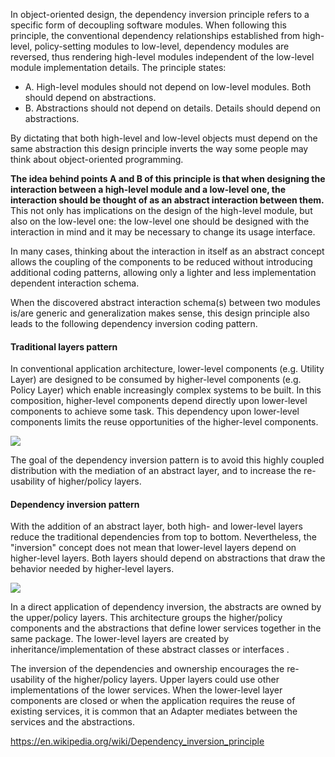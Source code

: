 In object-oriented design, the dependency inversion principle refers to a specific form of decoupling software modules. When following this principle, the conventional dependency relationships established from high-level, policy-setting modules to low-level, dependency modules are reversed, thus rendering high-level modules independent of the low-level module implementation details. The principle states:

* A. High-level modules should not depend on low-level modules. Both should depend on abstractions.
* B. Abstractions should not depend on details. Details should depend on abstractions.

By dictating that both high-level and low-level objects must depend on the same abstraction this design principle inverts the way some people may think about object-oriented programming.

__The idea behind points A and B of this principle is that when designing the interaction between a high-level module and a low-level one, the interaction should be thought of as an abstract interaction between them.__ This not only has implications on the design of the high-level module, but also on the low-level one: the low-level one should be designed with the interaction in mind and it may be necessary to change its usage interface.

In many cases, thinking about the interaction in itself as an abstract concept allows the coupling of the components to be reduced without introducing additional coding patterns, allowing only a lighter and less implementation dependent interaction schema.

When the discovered abstract interaction schema(s) between two modules is/are generic and generalization makes sense, this design principle also leads to the following dependency inversion coding pattern.

#### Traditional layers pattern

In conventional application architecture, lower-level components (e.g. Utility Layer) are designed to be consumed by higher-level components (e.g. Policy Layer) which enable increasingly complex systems to be built. In this composition, higher-level components depend directly upon lower-level components to achieve some task. This dependency upon lower-level components limits the reuse opportunities of the higher-level components.

<img src="https://upload.wikimedia.org/wikipedia/commons/4/42/Traditional_Layers_Pattern.png">

The goal of the dependency inversion pattern is to avoid this highly coupled distribution with the mediation of an abstract layer, and to increase the re-usability of higher/policy layers.

#### Dependency inversion pattern

With the addition of an abstract layer, both high- and lower-level layers reduce the traditional dependencies from top to bottom. Nevertheless, the "inversion" concept does not mean that lower-level layers depend on higher-level layers. Both layers should depend on abstractions that draw the behavior needed by higher-level layers.

<img src="https://upload.wikimedia.org/wikipedia/commons/8/8d/DIPLayersPattern.png">

In a direct application of dependency inversion, the abstracts are owned by the upper/policy layers. This architecture groups the higher/policy components and the abstractions that define lower services together in the same package. The lower-level layers are created by inheritance/implementation of these abstract classes or interfaces .

The inversion of the dependencies and ownership encourages the re-usability of the higher/policy layers. Upper layers could use other implementations of the lower services. When the lower-level layer components are closed or when the application requires the reuse of existing services, it is common that an Adapter mediates between the services and the abstractions.

https://en.wikipedia.org/wiki/Dependency_inversion_principle

